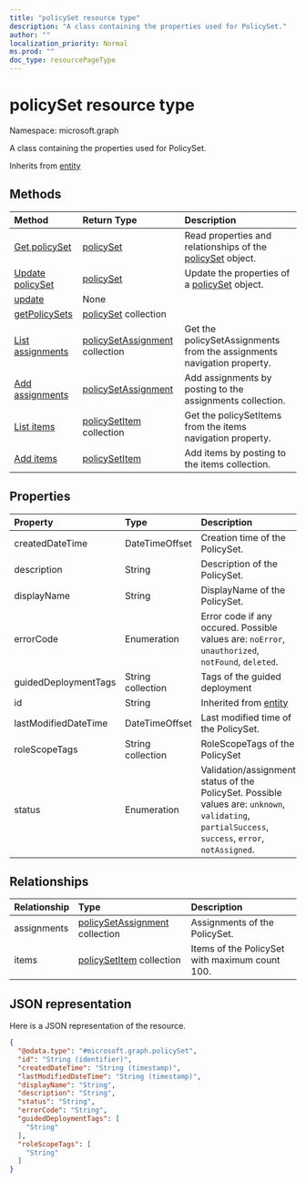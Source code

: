 ```yaml
---
title: "policySet resource type"
description: "A class containing the properties used for PolicySet."
author: ""
localization_priority: Normal
ms.prod: ""
doc_type: resourcePageType
---
```


# policySet resource type


Namespace: microsoft.graph

A class containing the properties used for PolicySet.


Inherits from [entity](../resources/entity.md)

## Methods
|Method|Return Type|Description|
|:---|:---|:---|
|[Get policySet](../api/policyset-get.md)|[policySet](../resources/policyset.md)|Read properties and relationships of the [policySet](../resources/policyset.md) object.|
|[Update policySet](../api/policyset-update.md)|[policySet](../resources/policyset.md)|Update the properties of a [policySet](../resources/policyset.md) object.|
|[update](../api/policyset-update.md)|None||
|[getPolicySets](../api/policyset-getpolicysets.md)|[policySet](../resources/policyset.md) collection||
|[List assignments](../api/policyset-list-assignments.md)|[policySetAssignment](../resources/policysetassignment.md) collection|Get the policySetAssignments from the assignments navigation property.|
|[Add assignments](../api/policyset-post-assignments.md)|[policySetAssignment](../resources/policysetassignment.md)|Add assignments by posting to the assignments collection.|
|[List items](../api/policyset-list-items.md)|[policySetItem](../resources/policysetitem.md) collection|Get the policySetItems from the items navigation property.|
|[Add items](../api/policyset-post-items.md)|[policySetItem](../resources/policysetitem.md)|Add items by posting to the items collection.|

## Properties
|Property|Type|Description|
|:---|:---|:---|
|createdDateTime|DateTimeOffset|Creation time of the PolicySet.|
|description|String|Description of the PolicySet.|
|displayName|String|DisplayName of the PolicySet.|
|errorCode|Enumeration|Error code if any occured. Possible values are: `noError`, `unauthorized`, `notFound`, `deleted`.|
|guidedDeploymentTags|String collection|Tags of the guided deployment|
|id|String| Inherited from [entity](../resources/entity.md)|
|lastModifiedDateTime|DateTimeOffset|Last modified time of the PolicySet.|
|roleScopeTags|String collection|RoleScopeTags of the PolicySet|
|status|Enumeration|Validation/assignment status of the PolicySet. Possible values are: `unknown`, `validating`, `partialSuccess`, `success`, `error`, `notAssigned`.|

## Relationships
|Relationship|Type|Description|
|:---|:---|:---|
|assignments|[policySetAssignment](../resources/policysetassignment.md) collection|Assignments of the PolicySet.|
|items|[policySetItem](../resources/policysetitem.md) collection|Items of the PolicySet with maximum count 100.|

## JSON representation
Here is a JSON representation of the resource.
<!-- {
  "blockType": "resource",
  "keyProperty": "id",
  "@odata.type": "microsoft.graph.policySet",
  "baseType": "microsoft.graph.entity",
  "openType": false
}
-->
``` json
{
  "@odata.type": "#microsoft.graph.policySet",
  "id": "String (identifier)",
  "createdDateTime": "String (timestamp)",
  "lastModifiedDateTime": "String (timestamp)",
  "displayName": "String",
  "description": "String",
  "status": "String",
  "errorCode": "String",
  "guidedDeploymentTags": [
    "String"
  ],
  "roleScopeTags": [
    "String"
  ]
}
```

